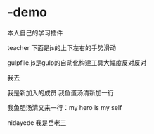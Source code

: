 # -demo

本人自己的学习插件

teacher 下面是js的上下左右的手势滑动

gulpfile.js是gulp的自动化构建工具大幅度反对反对

我去

我是新加入的成员
我鱼蛋汤清新加一行

我鱼胆汤清又来一行：my hero is my self



nidayede 我是岳老三




